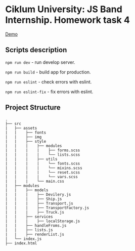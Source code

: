 # Ciklum University: JS Band Internship. Homework task 4

<a href="https://feroxes.github.io/js-band-hw-task-4/">Demo</a>

## Scripts description

`npm run dev` - run develop server.

`npm run build` - build app for production.

`npm run eslint` - check errors with eslint.

`npm run eslint-fix` - fix errors with eslint.


## Project Structure 

```
.
├── src
|   ├── assets
|   |    ├── fonts
|   |    ├── img
|   |    ├── style
|   |    |    ├── modules
|   |    |    |    ├── forms.scss
|   |    |    |    └── lists.scss
|   |    |    ├── utils
|   |    |    |    └── fonts.scss
|   |    |    |    └── mixins.scss
|   |    |    |    └── reset.scss
|   |    |    |    └── vars.scss
|   |    |    └── main.css
|   ├── modules
|   |    ├── models
|   |    |    ├── Devilery.js
|   |    |    ├── Ship.js
|   |    |    ├── Transport.js
|   |    |    ├── TransportFactory.js
|   |    |    ├── Truck.js
|   |    ├── services
|   |    |    ├── localStorage.js
|   |    ├── handleFroms.js
|   |    ├── lists.js
|   |    ├── renderList.js
|   └── index.js
├── index.html
```
